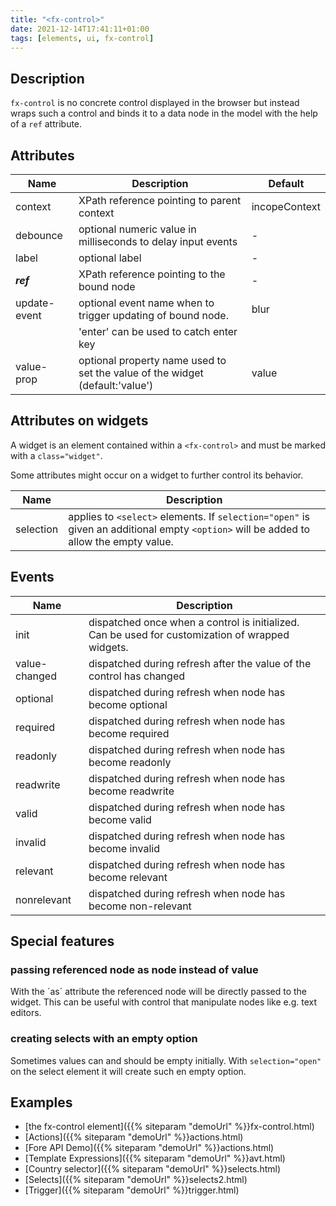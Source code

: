 ```yaml
---
title: "<fx-control>"
date: 2021-12-14T17:41:11+01:00
tags: [elements, ui, fx-control]
---
```

## Description

`fx-control` is no concrete control displayed in the browser but
instead wraps such a control and binds it to a data node in the model with the help of a `ref` attribute.



## Attributes

| Name         | Description | Default |
|--------------|-------------| -------- |
| context      | XPath reference pointing to parent context | incopeContext |
| debounce     | optional numeric value in milliseconds to delay input events | - |
| label        | optional label | - |
| ***ref***    | XPath reference pointing to the bound node | - |
| update-event | optional event name when to trigger updating of bound node. | blur |
|              | 'enter' can be used to catch enter key |
| value-prop   | optional property name used to set the value of the widget (default:'value') | value |

## Attributes on widgets

A widget is an element contained within a `<fx-control>` and must be marked
with a `class="widget"`.

Some attributes might occur on a widget to further control its behavior.

| Name | Description |
| ---- | --- |
| selection | applies to `<select>` elements. If `selection="open"` is given an additional empty `<option>` will be added to allow the empty value.
## Events

| Name | Description |
|------|-------------|
| init | dispatched once when a control is initialized. Can be used for customization of wrapped widgets. |
| value-changed | dispatched during refresh after the value of the control has changed |
| optional | dispatched during refresh when node has become optional |
| required | dispatched during refresh when node has become required |
| readonly | dispatched during refresh when node has become readonly |
| readwrite | dispatched during refresh when node has become readwrite |
| valid | dispatched during refresh when node has become valid |
| invalid | dispatched during refresh when node has become invalid |
| relevant | dispatched during refresh when node has become relevant |
| nonrelevant | dispatched during refresh when node has become non-relevant |

## Special features

### passing referenced node as node instead of value

With the ´as´ attribute the referenced node will be directly
passed to the widget. This can be useful with control that manipulate 
nodes like e.g. text editors.

### creating selects with an empty option

Sometimes values can and should be empty initially. With `selection="open"` on
the select element it will create such en empty option.

## Examples
* [the fx-control element]({{% siteparam "demoUrl" %}}fx-control.html)
* [Actions]({{% siteparam "demoUrl" %}}actions.html)
* [Fore API Demo]({{% siteparam "demoUrl" %}}actions.html)
* [Template Expressions]({{% siteparam "demoUrl" %}}avt.html)
* [Country selector]({{% siteparam "demoUrl" %}}selects.html)
* [Selects]({{% siteparam "demoUrl" %}}selects2.html)
* [Trigger]({{% siteparam "demoUrl" %}}trigger.html)





